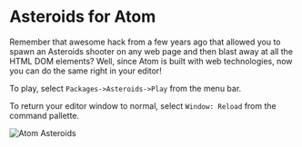 # Asteroids for Atom

Remember that awesome hack from a few years ago that allowed you to spawn an
Asteroids shooter on any web page and then blast away at all the HTML DOM
elements? Well, since Atom is built with web technologies, now you can do the
same right in your editor!

To play, select `Packages->Asteroids->Play` from the menu bar.

To return your editor window to normal, select `Window: Reload` from the
command pallette.

![Atom Asteroids](https://f.cloud.github.com/assets/1/2313785/895ea42e-a30d-11e3-96e0-1bcd606a318c.gif)
